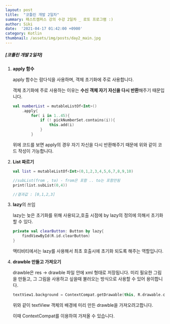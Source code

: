 ```yaml
---
layout: post
title:  "코틀린 개발 2일차"
summary: 패스트캠퍼스 강의 수강 2일차 _ 로또 프로그램 :)
author: Siki 
date:  '2021-04-17 01:42:00 +0900'
category: Kotlin
thumbnail: /assets/img/posts/day2_main.jpg
---
```


##### [코틀린 개발 2일차]

1. **apply 함수**

   apply 함수는 람다식을 사용하며, 객체 초기화에 주로 사용합니다.

   객체 초기화에 주로 사용하는 이유는 **수신 객체 자기 자신을 다시 반환**해주기 때문입니다.

   ```kotlin
   val numberList = mutableListOf<Int>()
       .apply{
           for( i in 1..45){
               if (! pickNumberSet.contains(i)){
                   this.add(i)
               }
           }
   ```

   위에 코드를 보면 apply의 경우 자기 자신을 다시 반환해주기 때문에 위와 같이 코드 작성이 가능합니다.

2. **List 짜르기**

   ```kotlin
   val list = mutableListOf<Int>(0,1,2,3,4,5,6,7,8,9,10)
   
   //subList(from , to) - from은 포함 .. to는 포함안됨    
   print(list.subList(0,4))
   
   //결과값 : [0,1,2,3]
   ```

   

3. **lazy**의 쓰임

   lazy는 늦은 초기화를 위해 사용되고,호출 시점에 by lazy의 정의에 의해서 초기화 할 수 있다.

   ```kotlin
   private val clearButton: Button by lazy{
       findViewById(R.id.clearButton)
   }
   ```

   액티비티에서는 lazy를 사용해서 최초 호출시에 초기화 되도록 해주는 역할입니다.

   

4. **drawble 만들고 가져오기**

   drawble은 res -> drawble  파일 안에 xml 형태로 저장됩니다. 미리 필요한 그림을 만들고, 그 그림을 사용하고 싶을때 불러오는 방식으로 사용할 수 있어 용이합니다.

   ```kotlin
   textView1.background = ContextCompat.getDrawable(this, R.drawable.circle_yello)
   ```

   위와 같이 textView 객체의 배경에 미리 만든 drawble을 가져오려고합니다. 

   이때 ContextCompat를 이용하여 가져올 수 있습니다. 

